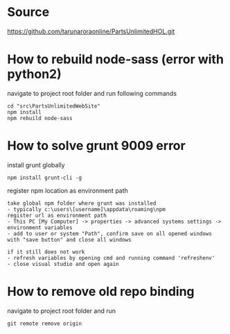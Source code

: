 # Source

https://github.com/tarunaroraonline/PartsUnlimitedHOL.git

# How to rebuild node-sass (error with python2)

navigate to project root folder and run following commands

```
cd "src\PartsUnlimitedWebSite"
npm install
npm rebuild node-sass
```

# How to solve grunt 9009 error

install grunt globally

```
npm install grunt-cli -g
```

register npm location as environment path

```
take global npm folder where grunt was installed 
- typically c:\users\[username]\appdata\roaming\npm
register url as environment path
- This PC [My Computer] -> properties -> advanced systems settings -> environment variables
- add to user or system "Path", confirm save on all opened windows with "save button" and close all windows

if it still does not work
- refresh variables by opening cmd and running command 'refreshenv'
- close visual studio and open again
```

# How to remove old repo binding

navigate to project root folder and run

```
git remote remove origin
```
